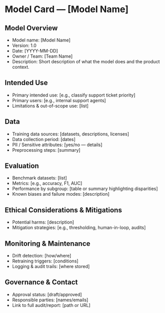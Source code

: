 # Model Card — [Model Name]

## Model Overview
- Model name: [Model Name]
- Version: 1.0
- Date: [YYYY-MM-DD]
- Owner / Team: [Team Name]
- Description: Short description of what the model does and the product context.

## Intended Use
- Primary intended use: [e.g., classify support ticket priority]
- Primary users: [e.g., internal support agents]
- Limitations & out-of-scope use: [list]

## Data
- Training data sources: [datasets, descriptions, licenses]
- Data collection period: [dates]
- PII / Sensitive attributes: [yes/no — details]
- Preprocessing steps: [summary]

## Evaluation
- Benchmark datasets: [list]
- Metrics: [e.g., accuracy, F1, AUC]
- Performance by subgroup: [table or summary highlighting disparities]
- Known biases and failure modes: [description]

## Ethical Considerations & Mitigations
- Potential harms: [description]
- Mitigation strategies: [e.g., thresholding, human-in-loop, audits]

## Monitoring & Maintenance
- Drift detection: [how/where]
- Retraining triggers: [conditions]
- Logging & audit trails: [where stored]

## Governance & Contact
- Approval status: [draft/approved]
- Responsible parties: [names/emails]
- Link to full audit/report: [path or URL]
